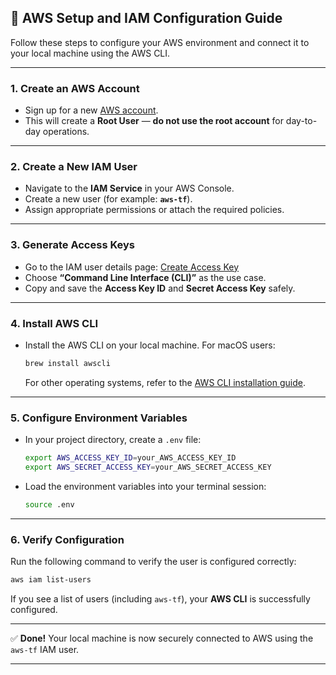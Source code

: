 ## 🧩 AWS Setup and IAM Configuration Guide

Follow these steps to configure your AWS environment and connect it to your local machine using the AWS CLI.

---

### 1. Create an AWS Account

* Sign up for a new [AWS account](https://aws.amazon.com/).
* This will create a **Root User** — **do not use the root account** for day-to-day operations.

---

### 2. Create a New IAM User

* Navigate to the **IAM Service** in your AWS Console.
* Create a new user (for example: **`aws-tf`**).
* Assign appropriate permissions or attach the required policies.

---

### 3. Generate Access Keys

* Go to the IAM user details page:
  [Create Access Key](https://us-east-1.console.aws.amazon.com/iam/home?region=eu-north-1#/users/details/aws-tf/create-access-key)
* Choose **“Command Line Interface (CLI)”** as the use case.
* Copy and save the **Access Key ID** and **Secret Access Key** safely.

---

### 4. Install AWS CLI

* Install the AWS CLI on your local machine.
  For macOS users:

  ```bash
  brew install awscli
  ```

  For other operating systems, refer to the [AWS CLI installation guide](https://docs.aws.amazon.com/cli/latest/userguide/getting-started-install.html).

---

### 5. Configure Environment Variables

* In your project directory, create a `.env` file:

  ```bash
  export AWS_ACCESS_KEY_ID=your_AWS_ACCESS_KEY_ID
  export AWS_SECRET_ACCESS_KEY=your_AWS_SECRET_ACCESS_KEY
  ```
* Load the environment variables into your terminal session:

  ```bash
  source .env
  ```

---

### 6. Verify Configuration

Run the following command to verify the user is configured correctly:

```bash
aws iam list-users
```

If you see a list of users (including `aws-tf`), your **AWS CLI** is successfully configured.

---

✅ **Done!**
Your local machine is now securely connected to AWS using the `aws-tf` IAM user.

---